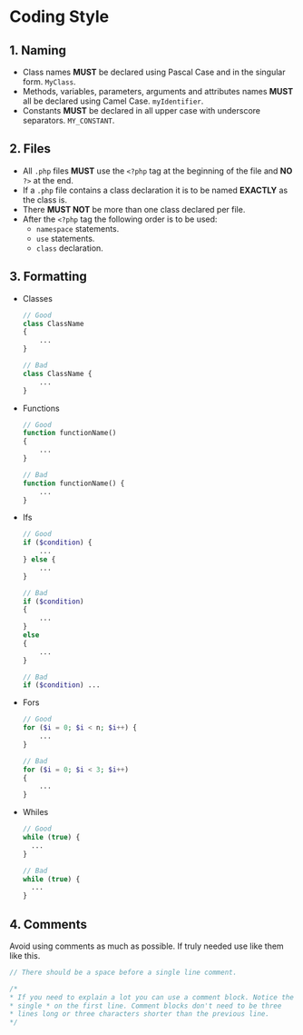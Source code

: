 # Coding Style

## 1. Naming
- Class names **MUST** be declared using Pascal Case and in the singular form. `MyClass`.
- Methods, variables, parameters, arguments and attributes names **MUST** all be declared using Camel Case. `myIdentifier`.
- Constants **MUST** be declared in all upper case with underscore separators. `MY_CONSTANT`.

## 2. Files
- All `.php` files **MUST** use the `<?php` tag at the beginning of the file and **NO** `?>` at the end.
- If a `.php` file contains a class declaration it is to be named **EXACTLY** as the class is.
- There **MUST NOT** be more than one class declared per file.
- After the `<?php` tag the following order is to be used:
    - `namespace` statements.
    - `use` statements.
    - `class` declaration.

## 3. Formatting
- Classes
    ```php
    // Good
    class ClassName
    {
    	...
    }
    
    // Bad
    class ClassName {
    	...
    }
    ```
    
- Functions
    ```php
    // Good
    function functionName() 
    {
    	...
    }
    
    // Bad
    function functionName() {
    	...
    }
    ```
   
- Ifs
    
    ```php
    // Good
    if ($condition) {
    	...
    } else {
    	...
    }
    
    // Bad
    if ($condition) 
    {
    	...
    }
    else
    {
    	...
    }

    // Bad
    if ($condition) ...
    ```
    
- Fors
    ```php
    // Good
    for ($i = 0; $i < n; $i++) {
    	...
    }
    
    // Bad
    for ($i = 0; $i < 3; $i++) 
    {
    	...
    }
    ```
    
- Whiles
  ```php
  // Good
  while (true) {
    ...
  }

  // Bad
  while (true) {
    ...
  }
  ```

## 4. Comments
Avoid using comments as much as possible. If truly needed use like them like this.
```php
// There should be a space before a single line comment.

/*
* If you need to explain a lot you can use a comment block. Notice the
* single * on the first line. Comment blocks don't need to be three
* lines long or three characters shorter than the previous line.
*/
```
